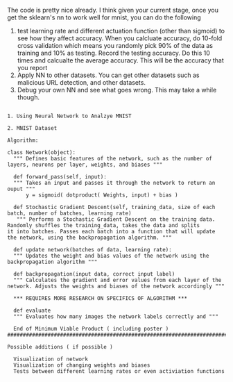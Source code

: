 The code is pretty nice already. I think given your current stage, once you get the sklearn's nn to work well for mnist, you can do the following
1. test learning rate and different actuation function (other than sigmoid) to see how they affect accuracy. When you calcluate accuracy, do 10-fold cross validation which means you randomly pick 90% of the data as training and 10% as testing. Record the testing accuracy. Do this 10 times and calcualte the average accuracy. This will be the accuracy that you report
2. Apply NN to other datasets. You can get other datasets such as malicious URL detection, and other datasets.
3. Debug your own NN and see what goes wrong. This may take a while though.

```

1. Using Neural Network to Analzye MNIST 

2. MNIST Dataset

Algorithm:

class Network(object):
  """ Defines basic features of the network, such as the number of layers, neurons per layer, weights, and biases """
  
  def forward_pass(self, input):
  """ Takes an input and passes it through the network to return an ouput """
      y = sigmoid( dotproduct( Weights, input) + bias )
  
  def Stochastic Gradient Descent(self, training_data, size of each batch, number of batches, learning rate)
   """ Performs a Stochastic Gradient Descent on the training data. Randomly shuffles the training_data, takes the data and splits                                                  it into batches. Passes each batch into a function that will update the network, using the backpropagation algorithm. """
   
  def update network(batches of data, learning rate):
  """ Updates the weight and bias values of the network using the backpropagation algorithm """
  
  def backpropagation(input data, correct input label)
  """ Calculates the gradient and error values from each layer of the network. Adjusts the weights and biases of the network accordingly """
  
  *** REQUIRES MORE RESEARCH ON SPECIFICS OF ALGORITHM ***
  
  def evaluate
  """ Evaluates how many images the network labels correctly and """
  
  End of Minimum Viable Product ( including poster )
################################################################################################################################

Possible additions ( if possible )

  Visualization of network
  Visualization of changing weights and biases
  Tests between different learning rates or even activiation functions
  
  
  
```
   
      

